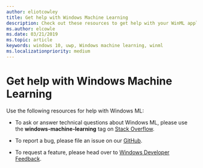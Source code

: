 ```yaml
---
author: eliotcowley
title: Get help with Windows Machine Learning
description: Check out these resources to get help with your WinML applications.
ms.author: elcowle
ms.date: 03/21/2019
ms.topic: article
keywords: windows 10, uwp, Windows machine learning, winml
ms.localizationpriority: medium
---
```


# Get help with Windows Machine Learning

Use the following resources for help with Windows ML:

* To ask or answer technical questions about Windows ML, please use the **windows-machine-learning** tag on [Stack Overflow](https://stackoverflow.com/questions/tagged/windows-machine-learning).

* To report a bug, please file an issue on our [GitHub](https://github.com/Microsoft/Windows-Machine-Learning/issues).

* To request a feature, please head over to [Windows Developer Feedback](https://wpdev.uservoice.com/).